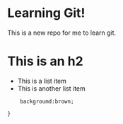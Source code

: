 # Learning Git!

This is a new repo for me to learn git.


# This is an h2


- This is a list item
- This is another list item




``` body{
    backgroumd:brown;

}
```